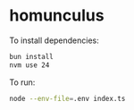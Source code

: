 # homunculus

To install dependencies:

```bash
bun install
nvm use 24
```

To run:

```bash
node --env-file=.env index.ts
```
